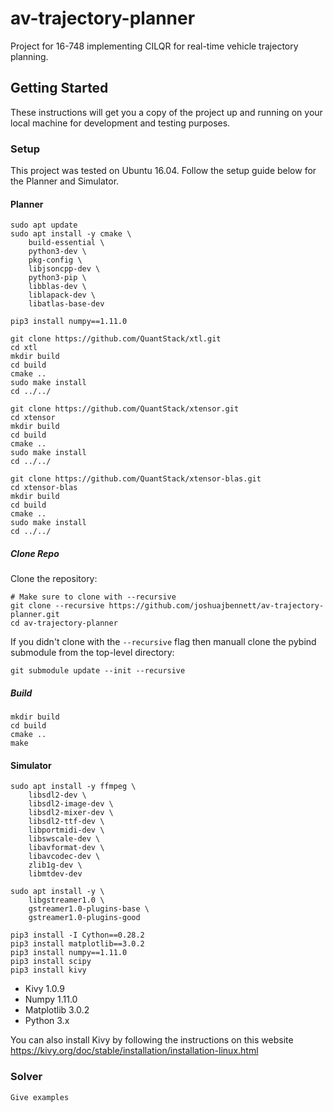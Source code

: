 # av-trajectory-planner
Project for 16-748 implementing CILQR for real-time vehicle trajectory planning.

## Getting Started

These instructions will get you a copy of the project up and running on your local machine for development and testing purposes.


### Setup

This project was tested on Ubuntu 16.04. Follow the setup guide below for the Planner and Simulator.

#### Planner
```
sudo apt update
sudo apt install -y cmake \
    build-essential \
    python3-dev \
    pkg-config \
    libjsoncpp-dev \
    python3-pip \
    libblas-dev \
    liblapack-dev \
    libatlas-base-dev

pip3 install numpy==1.11.0

git clone https://github.com/QuantStack/xtl.git
cd xtl
mkdir build
cd build
cmake ..
sudo make install
cd ../../

git clone https://github.com/QuantStack/xtensor.git
cd xtensor
mkdir build
cd build
cmake ..
sudo make install
cd ../../

git clone https://github.com/QuantStack/xtensor-blas.git
cd xtensor-blas
mkdir build
cd build
cmake ..
sudo make install
cd ../../

```

##### Clone Repo

Clone the repository:
```
# Make sure to clone with --recursive
git clone --recursive https://github.com/joshuajbennett/av-trajectory-planner.git
cd av-trajectory-planner
```
If you didn't clone with the `--recursive` flag then manuall clone the pybind submodule from the top-level directory:
```
git submodule update --init --recursive
```

##### Build
```
mkdir build
cd build
cmake ..
make
```

#### Simulator
```
sudo apt install -y ffmpeg \
    libsdl2-dev \
    libsdl2-image-dev \
    libsdl2-mixer-dev \
    libsdl2-ttf-dev \
    libportmidi-dev \
    libswscale-dev \
    libavformat-dev \
    libavcodec-dev \
    zlib1g-dev \
    libmtdev-dev

sudo apt install -y \
    libgstreamer1.0 \
    gstreamer1.0-plugins-base \
    gstreamer1.0-plugins-good

pip3 install -I Cython==0.28.2
pip3 install matplotlib==3.0.2
pip3 install numpy==1.11.0
pip3 install scipy
pip3 install kivy

```

* Kivy 1.0.9
* Numpy 1.11.0
* Matplotlib 3.0.2
* Python 3.x

You can also install Kivy by following the instructions on this website https://kivy.org/doc/stable/installation/installation-linux.html


### Solver

```
Give examples
```
